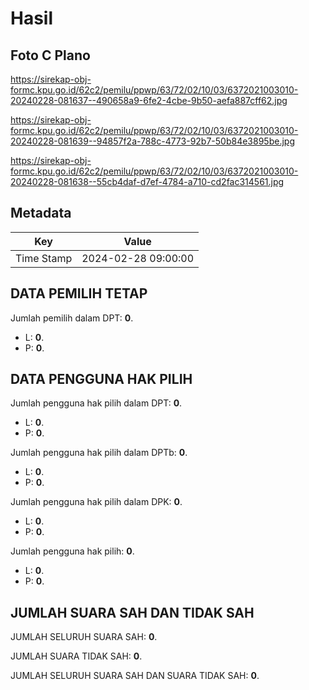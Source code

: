 # Hasil

## Foto C Plano

https://sirekap-obj-formc.kpu.go.id/62c2/pemilu/ppwp/63/72/02/10/03/6372021003010-20240228-081637--490658a9-6fe2-4cbe-9b50-aefa887cff62.jpg

https://sirekap-obj-formc.kpu.go.id/62c2/pemilu/ppwp/63/72/02/10/03/6372021003010-20240228-081639--94857f2a-788c-4773-92b7-50b84e3895be.jpg

https://sirekap-obj-formc.kpu.go.id/62c2/pemilu/ppwp/63/72/02/10/03/6372021003010-20240228-081638--55cb4daf-d7ef-4784-a710-cd2fac314561.jpg


## Metadata

| Key        | Value               |
| ---------- | ------------------- |
| Time Stamp | 2024-02-28 09:00:00 |


## DATA PEMILIH TETAP

Jumlah pemilih dalam DPT: **0**.
 * L: **0**.
 * P: **0**.

## DATA PENGGUNA HAK PILIH

Jumlah pengguna hak pilih dalam DPT: **0**.
 * L: **0**.
 * P: **0**.

Jumlah pengguna hak pilih dalam DPTb: **0**.
 * L: **0**.
 * P: **0**.

Jumlah pengguna hak pilih dalam DPK: **0**.
 * L: **0**.
 * P: **0**.

Jumlah pengguna hak pilih: **0**.
 * L: **0**.
 * P: **0**.

## JUMLAH SUARA SAH DAN TIDAK SAH

JUMLAH SELURUH SUARA SAH: **0**.

JUMLAH SUARA TIDAK SAH: **0**.

JUMLAH SELURUH SUARA SAH DAN SUARA TIDAK SAH: **0**.


